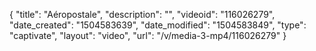 {
    "title": "A&eacute;ropostale",
    "description": "",
    "videoid": "116026279",
    "date_created": "1504583639",
    "date_modified": "1504583849",
    "type": "captivate",
    "layout": "video",
    "url": "\/v\/media-3-mp4\/116026279"
}
